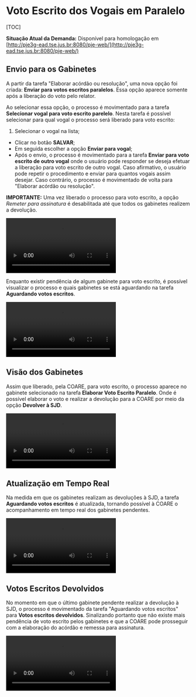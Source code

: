 # Voto Escrito dos Vogais em Paralelo

[TOC]

**Situação Atual da Demanda:** Disponível para homologação em [http://pje3g-ead.tse.jus.br:8080/pje-web/](http://pje3g-ead.tse.jus.br:8080/pje-web/)

## Envio para os Gabinetes

A partir da tarefa "Elaborar acórdão ou resolução", uma nova opção foi criada: **Enviar para votos escritos paralelos**. Essa opção aparece somente após a liberação do voto pelo relator.

Ao selecionar essa opção, o processo é movimentado para a tarefa **Selecionar vogal para voto escrito parelelo**. Nesta tarefa é possível selecionar para qual vogal o processo será liberado para voto escrito:

1. Selecionar o vogal na lista;
* Clicar no botão **SALVAR**;
* Em seguida escolher a opção **Enviar para vogal**;
* Após o envio, o processo é movimentado para a tarefa **Enviar para voto escrito de outro vogal** onde o usuário pode responder se deseja efetuar a liberação para voto escrito de outro vogal. Caso afirmativo, o usuário pode repetir o procedimento e enviar para quantos vogais assim desejar. Caso contrário, o processo é movimentado de volta para "Elaborar acórdão ou resolução".
 
 **IMPORTANTE:** Uma vez liberado o processo para voto escrito, a opção _Remeter para assinatura_ é desabilitada até que todos os gabinetes realizem a devolução.

![type:video](../../videos/votoparalelo_video1_enviado_para_vogais.mp4)

Enquanto existir pendência de algum gabinete para voto escrito, é possível visualizar o processo e quais gabinetes se está aguardando na tarefa **Aguardando votos escritos**.

![type:video](../../videos/votoparalelo_video2_processo_em_aguardando_votos_escritos.mp4)

## Visão dos Gabinetes

Assim que liberado, pela COARE, para voto escrito, o processo aparece no gabinete selecionado
na tarefa **Elaborar Voto Escrito Paralelo**. Onde é possível elaborar o voto e realizar a devolução
para a COARE por meio da opção **Devolver à SJD**.

![type:video](../../videos/votoparalelo_video3_visao_do_gabinete_voto_e_devolucao_sjd.mp4)

## Atualização em Tempo Real

Na medida em que os gabinetes realizam as devoluções à SJD, a tarefa **Aguardando votos escritos**
é atualizada, tornando possível à COARE o acompanhamento em tempo real dos gabinetes pendentes.

![type:video](../../videos/votoparalelo_video4_visao_do_gabinete_outro_voto_e_visao_aguardando_coare.mp4)

## Votos Escritos Devolvidos

No momento em que o último gabinete pendente realizar a devolução à SJD, o processo é movimentado da tarefa
"Aguardando votos escritos" para **Votos escritos devolvidos**. Sinalizando portanto que não existe mais pendência
de voto escrito pelos gabinetes e que a COARE pode prosseguir com a elaboração do acórdão e remessa para assinatura.

![type:video](../../videos/votoparalelo_video5_visao_ultima_devolucao_tarefa_votos_escritos_devolvidos.mp4)
